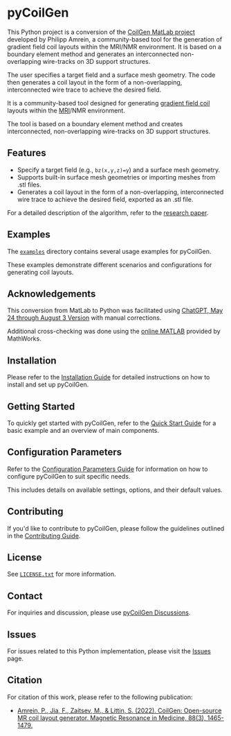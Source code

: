 # pyCoilGen
This Python project is a conversion of the [CoilGen MatLab project](https://github.com/Philipp-MR/CoilGen) developed by Philipp Amrein, a community-based tool for the generation of gradient field coil layouts within the MRI/NMR environment. It is based on a boundary element method and generates an interconnected non-overlapping wire-tracks on 3D support structures.

The user specifies a target field and a surface mesh geometry. The code then generates a coil layout in the form of a non-overlapping, interconnected wire trace to achieve the desired field.

It is a community-based tool designed for generating [gradient field coil](https://mriquestions.com/gradient-coils.html) layouts within the
[MRI](https://en.wikipedia.org/wiki/Magnetic_resonance_imaging)/NMR environment.

The tool is based on a boundary element method and creates interconnected, non-overlapping wire-tracks on 3D support structures.

## Features

- Specify a target field (e.g., `bz(x,y,z)=y`) and a surface mesh geometry.
- Supports built-in surface mesh geometries or importing meshes from .stl files.
- Generates a coil layout in the form of a non-overlapping, interconnected wire trace to achieve the desired field, exported as an .stl file.

For a detailed description of the algorithm, refer to the [research paper](https://onlinelibrary.wiley.com/doi/10.1002/mrm.29294).

## Examples

The [`examples`](./examples) directory contains several usage examples for pyCoilGen. 

These examples demonstrate different scenarios and configurations for generating coil layouts.

## Acknowledgements

This conversion from MatLab to Python was facilitated using [ChatGPT, May 24 through August 3 Version](https://chat.openai.com) with manual corrections. 

Additional cross-checking was done using the [online MATLAB](https://matlab.mathworks.com/) provided by MathWorks.

## Installation

Please refer to the [Installation Guide](installation.md) for detailed instructions on how to install and set up pyCoilGen.

## Getting Started

To quickly get started with pyCoilGen, refer to the [Quick Start Guide](quick_start.md) for a basic example and an overview of main components.

## Configuration Parameters

Refer to the [Configuration Parameters Guide](configuration.md) for information on how to configure pyCoilGen to suit specific needs. 

This includes details on available settings, options, and their default values.

## Contributing

If you'd like to contribute to pyCoilGen, please follow the guidelines outlined in the [Contributing Guide](CONTRIBUTING.md).

## License

See [`LICENSE.txt`](./LICENSE.txt) for more information.

## Contact

For inquiries and discussion, please use [pyCoilGen Discussions](https://github.com/kev-m/pyCoilGen/discussions).

## Issues

For issues related to this Python implementation, please visit the [Issues](https://github.com/kev-m/pyCoilGen/issues) page.

## Citation

For citation of this work, please refer to the following publication:
- [Amrein, P., Jia, F., Zaitsev, M., & Littin, S. (2022). CoilGen: Open-source MR coil layout generator. Magnetic Resonance in Medicine, 88(3), 1465-1479.](https://onlinelibrary.wiley.com/doi/10.1002/mrm.29294)
